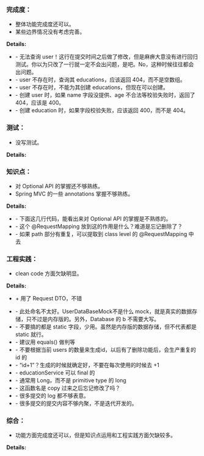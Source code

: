 ### 完成度：
* 整体功能完成度还可以。
* 某些边界情况没有考虑完善。

__Details:__

- \- 无法查询 user！这行在提交时间之后做了修改，但是麻痹大意没有进行回归测试。你以为只改了一行就一定不会出问题，是吧。No，这种时候往往都会出问题。
- \- user 不存在时，查询其 educations，应该返回 404，而不是空数组。
- \- user 不存在时，不能为其创建 educations，但现在可以创建。
- \- 创建 user 时，如果 name 字段没提供、age 不合法等校验失败时，返回了 404，应该是 400。
- \- 创建 education 时，如果字段校验失败，应该返回 400，而不是 404。

### 测试：
* 没写测试。

__Details:__



### 知识点：
* 对 Optional API 的掌握还不够熟练。
* Spring MVC 的一些 annotations 掌握不够熟练。

__Details:__

- \- 下面这几行代码，能看出来对 Optional API 的掌握是不熟练的。
- \- 这个 @RequestMapping 放到这的作用是什么？难道是忘记删除了？
- \- 如果 path 部分有重复，可以提取到 class level 的 @RequestMapping 中去

### 工程实践：
* clean code 方面欠缺明显。

__Details:__
+ \+ 用了 Request DTO，不错
- \- 此处命名不太好。UserDataBaseMock不是什么 mock，就是真实的数据存储，只不过是内存版的。另外，Database 的 b 不需要大写。
- \- 不要搞的都是 static 字段，少用。虽然是内存版的数据存储，但不代表都是 static 就行。
- \- 建议用 equals() 做判等
- \- 不要根据当前 users 的数量来生成id，以后有了删除功能后，会生产重复的 id 的
- \- “id+1”？生成的时候就确定好，不要在每次使用的时候去 +1
- \- educationService 可以 final 的
- \- 通常用 Long，而不是 primitive type 的 long
- \- 这函数名是 copy 过来之后忘记修改了吗？
- \- 很多提交的 log 都不够表意。
- \- 很多提交的提交内容不够内聚，不是迭代开发的。

### 综合：
* 功能方面完成度还可以，但是知识点运用和工程实践方面欠缺较多。

__Details:__



